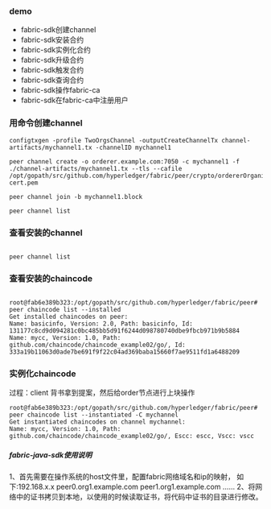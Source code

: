  
### demo 

- fabric-sdk创建channel
- fabric-sdk安装合约
- fabric-sdk实例化合约
- fabric-sdk升级合约
- fabric-sdk触发合约
- fabric-sdk查询合约
- fabric-sdk操作fabric-ca
- fabric-sdk在fabric-ca中注册用户


### 用命令创建channel

``` 
configtxgen -profile TwoOrgsChannel -outputCreateChannelTx channel-artifacts/mychannel1.tx -channelID mychannel1

peer channel create -o orderer.example.com:7050 -c mychannel1 -f ./channel-artifacts/mychannel1.tx --tls --cafile /opt/gopath/src/github.com/hyperledger/fabric/peer/crypto/ordererOrganizations/example.com/orderers/orderer.example.com/msp/tlscacerts/tlsca.example.com-cert.pem

peer channel join -b mychannel1.block

peer channel list
```


### 查看安装的channel 

```aidl

peer channel list
```

### 查看安装的chaincode 


```aidl

root@fab6e389b323:/opt/gopath/src/github.com/hyperledger/fabric/peer# peer chaincode list --installed 
Get installed chaincodes on peer:
Name: basicinfo, Version: 2.0, Path: basicinfo, Id: 131177c8cd9d094281c0bc485bb5d91f6244d098780740dbe9fbcb971b9b5884
Name: mycc, Version: 1.0, Path: github.com/chaincode/chaincode_example02/go/, Id: 333a19b11063d0ade7be691f9f22c04ad369baba15660f7ae9511fd1a6488209
```


### 实例化chaincode

过程：client 背书拿到提案，然后给order节点进行上块操作



```
root@fab6e389b323:/opt/gopath/src/github.com/hyperledger/fabric/peer# peer chaincode list --instantiated -C mychannel 
Get instantiated chaincodes on channel mychannel:
Name: mycc, Version: 1.0, Path: github.com/chaincode/chaincode_example02/go/, Escc: escc, Vscc: vscc
```

##### fabric-java-sdk使用说明

1、首先需要在操作系统的host文件里，配置fabric网络域名和ip的映射，
如下:192.168.x.x peer0.org1.example.com peer1.org1.example.com  ……
2、将网络中的证书拷贝到本地，以使用的时候读取证书，将代码中证书的目录进行修改。

 


